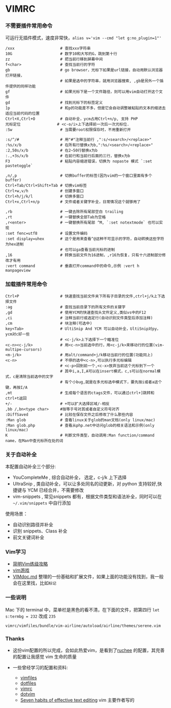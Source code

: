 # VIMRC

### 不需要插件常用命令
可运行无插件模式，速度非常快，`alias v='vim --cmd "let g:no_plugin=1"'`
```
/xxx                    # 查找xxx字符串
10G                     # 数字10和大写的G，跳到第十行
zz                      # 把当前行移到屏幕中间
f<char>                 # 查找当前行的字符
gb                      # go browser，光标下如果是url链接，自动用默认浏览器打开链接，
                        # 如果是选中的字符串，就用浏览器搜索, ,gb是另外一个插件提供的同样功能
gf                      # 如果光标下是一个文件路径，则可以用vim自动打开这个文件
gd                      # 找到光标下的标签定义
]p                      # 和p的功能差不多，但是它会自动调整被粘贴的文本的缩进去适应当前代码的位置
Ctrl+X,Ctrl+O           # 自动补全，ycm占用Ctrl+n/p, 支持 PHP
光标定位                # <c-o/i>上下选择前一次后一次光标位.
:Sw                     # 当需要root权限保存时，不用重新打开

:s/^/#                  # 用"#"注释当前行 ,":s/<search>/<replace>"
:%s/x/b                 # 在所有行替换x为b,":%s/<search>/<replace>"
:2,50s/x/b              # 在2~50行替换x为b
:.,+3s/x/b              # 在前行和当前行后面的三行，替换x为b
F3                      # 粘贴内容缩进错误，切换为 nopaste 模式 `:set pastetoggle`

,n/,p                   # 切换buffer的标签(因为vim的一个窗口里面有多个buffer)
Ctrl+Tab/Ctrl+Shift+Tab # 切换vim标签
Ctrl+w,v/h              # 创建多窗口
Ctrl+h/j/k/l            # 切换多窗口
Ctrl+x,Ctrl+n/p         # 文件或者关键字补全，日常情况这个就够用了

,rb                     # 一键去除所有尾部空白 trailing
,rt                     # 一键替换全部Tab为空格
,r<enter>               # 一键替换所有尾部 ^M, `:set notextmode` 也可以实现
:set fenc=utf8          # 设置文件编码
:set display=uhex       # 这个是用来查看^@这种不可显示的字符，自动转换这些字符为hex进制
                        # 也可以ga查看当前光标的进制
,16                     # 转换当前文件为16进制，,r16为恢复，只有十六进制部分修改才有用
:vert command           # 垂直打开command中的命令,示例 :vert h manpageview
```

### 加载插件常用命令
```
Ctrl+P                  # 快速查找当前文件夹下所有子目录的文件,ctrl+j/k上下选择文件
:ag                     # 查找当前目录下的所有文件的关键字
,gd                     # 使用YCM的快速查找头文件定义,类似vs中的F12
,ci                     # 注释当前行或选定行(自动识别文件类型后添加注释)
,cm                     # 块注释(可选中)
key<Tab>                # UltiSnip And YCM 可以自动补全，UltiSnip对py，ycm对c好一些
                        # <c-j/k>上下选择下一个瞄准位
<c-n><c-j/k>            # 用<c-n>当前选中的行，用<c-j/k>来移动行的位置(vim-multipe-cursors)
<m-j/k>                 # 用alt/command+j/k移动当前行的位置(功能同上)
<c-n>                   # 不停的选中<c-n>,可以执行多光标编辑
                        # <c-p>回到前一个,<c-x>放弃当前这个光标到下一个
                        # 其中i,a,I,A可以在insert模式，c,s可以在normal模式，c是清除当前选中的文字
                        # 有个小bug,就是在多光标选中模式下，要先按i或者a这个键，再按I/A
,mt                     # 生成每个语言的ctags文件，可以通过ctrl+]跳转和ctrl+t返回
+/-                     # +可以扩大选择区域/-相反
,bb /,bn<type char>     #按等于号对其或者自定义符号对齐
:DiffSaved              # 比较在保存文件之后修改了什么那些内容
:Man glob               # 查看linux关于glob的man文档(only linux/mac)
:Man glob.php           # 查看从php.net中访问glob的相关语法和示例(only linux/mac)
K                       # 判断文件类型，自动调用:Man function/command name，在Man中查光标所在处的词
```


### 关于自动补全
本配置自动补全三个部分:
- YouCompleteMe , 综合自动补全， <tab>选定，c-j/k 上下选择
- UltraSnip , 类自动补全，可以让多处同名的动更新，对 python 支持较好,快捷键与 YCM 已经合并，不需要修改
- vim-snippets , 常见snippets 都有，根据文件类型和语法补全，同时可以在 `~/.vim/snippets` 中自行添加

使用场景：
- 自动识别路径并补全
- 识别 snippets、Class 补全
- 前文关键词补全


### Vim学习
- [简明Vim练级攻略](http://coolshell.cn/articles/5426.html)
- [vim游戏](http://vim-adventures.com/)
- [VIMdoc.md](https://github.com/yantze/vimrc/blob/master/VIMdoc.md) 整理的一份基础和扩展文件，如果上面的功能没有找到，我一般会在这里找，比如`标记`

### 一些说明

Mac 下的 terminal 中，菜单栏是黑色的看不清，在下面的文件，把第四行 `let s:termbg = 232` 改成 `235`
```
vimrc/vimfiles/bundle/vim-airline/autoload/airline/themes/serene.vim
```

### Thanks

- 这份vim配置的所以完成，会如此热爱vim，是看到了[ruchee](https://github.com/ruchee/vimrc) 的配置，其完善的配置让我感觉 vim 生命的质量

- 一些曾经学习的配置和资料:
    - [vimfiles](https://github.com/coderhwz/vimfiles)
    - [dotfiles](https://github.com/luin/dotfiles)
    - [vimrc](https://github.com/rhyzx/vimrc)
    - [dotvim](https://github.com/lilydjwg/dotvim)
    - [Seven habits of effective text editing](http://www.moolenaar.net/habits.html) vim 主要作者写的
